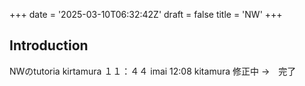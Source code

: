 +++
date = '2025-03-10T06:32:42Z'
draft = false
title = 'NW'
+++

## Introduction

NWのtutoria
kirtamura １１：４４
imai 12:08
kitamura 修正中 →　完了




